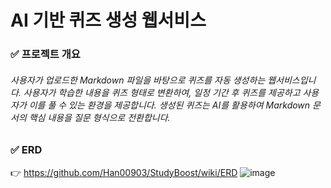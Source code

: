 # AI 기반 퀴즈 생성 웹서비스
### ✅ 프로젝트 개요
###### 사용자가 업로드한 Markdown 파일을 바탕으로 퀴즈를 자동 생성하는 웹서비스입니다. 사용자가 학습한 내용을 퀴즈 형태로 변환하여, 일정 기간 후 퀴즈를 제공하고 사용자가 이를 풀 수 있는 환경을 제공합니다. 생성된 퀴즈는 AI를 활용하여 Markdown 문서의 핵심 내용을 질문 형식으로 전환합니다.
### ✅ ERD
👉 https://github.com/Han00903/StudyBoost/wiki/ERD
![image](https://github.com/user-attachments/assets/9dc8f646-8213-4a5f-a0da-48eaae98de00)

